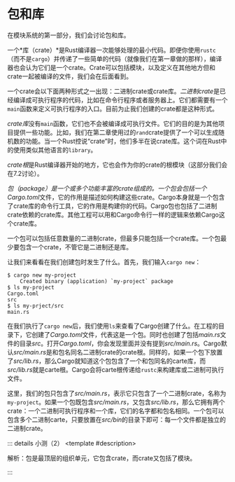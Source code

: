 <script setup>
import {
  QuizProvider,
  Quiz,
  Radio,
  Option,
  Input
} from "../../components/quiz"

</script>

# 包和库

在模块系统的第一部分，我们会讨论包和库。

一个*库（crate）*是Rust编译器一次能够处理的最小代码。即便你使用`rustc`（而不是`cargo`）并传递了一些简单的代码（就像我们在第一章做的那样），编译器也会认为它们是一个crate。Crate可以包括模块，以及定义在其他地方但和crate一起被编译的文件，我们会在后面看到。

一个crate会以下面两种形式之一出现：二进制crate或crate库。*二进制crate*是已经编译成可执行程序的代码，比如在命令行程序或者服务器上。它们都需要有一个`main`函数来定义可执行程序的入口。目前为止我们创建的crate都是这种形式。

*crate库*没有`main`函数，它们也不会被编译成可执行文件。它们的目的是为其他项目提供一些功能。比如，我们在第二章使用过的`rand`crate提供了一个可以生成随机数的功能。当一个Rust控说“crate”时，他们多半在说crate库。这个词在Rust中的使用类似其他语言的`library`。

*crate根*是Rust编译器开始的地方，它也会作为你的crate的根模块（这部分我们会在7.2讨论）。

*包（package）*是一个或多个功能丰富的crate组成的。一个包会包括一个*Cargo.toml*文件，它的作用是描述如何构建这些crate。Cargo本身就是一个包含了crate库的命令行工具，它的作用是构建你的代码。Cargo包也包括了二进制crate依赖的crate库。其他工程可以用和Cargo命令行一样的逻辑来依赖Cargo这个crate库。

一个包可以包括任意数量的二进制crate，但最多只能包括一个crate库。一个包最少要包含一个crate，不管它是二进制还是库。

让我们来看看在我们创建包时发生了什么。首先，我们输入`cargo new`：

```
$ cargo new my-project
    Created binary (application) `my-project` package
$ ls my-project
Cargo.toml
src
$ ls my-prject/src
main.rs
```

在我们执行了`cargo new`后，我们使用`ls`来查看了Cargo创建了什么。在工程的目录下，它创建了*Cargo.toml*文件，代表这是一个包。同时也创建了包括*main.rs*文件的目录*src*。打开*Cargo.toml*，你会发现里面并没有提到*src/main.rs*。Cargo默认*src/main.rs*是和包名同名二进制crate的crate根。同样的，如果一个包下放置了*src/lib.rs*，那么Cargo就知道这个包包含了一个和包同名的carte库，而*src/lib.rs*就是carte根。Cargo会将carte根传递给`rustc`来构建库或二进制可执行文件。

这里，我们的包只包含了*src/main.rs*，表示它只包含了一个二进制crate，名称为`my-project`。如果一个包既包含*src/main.rs*，又包含*src/lib.rs*，那么它拥有两个crate：一个二进制可执行程序和一个库，它们的名字都和包名相同。一个包可以包含多个二进制carte，只要放置在*src/bin*的目录下即可：每一个文件都是独立的二进制crate。

::: details 小测（2）
<QuizProvider>
<Quiz>
<template #description>

解析：包是最顶层的组织单元，它包含crate，而crate又包括了模块。

</template>
<template #quiz>

以下哪一项是正确的包含关系？“A>B”表示“A包含B”

<Radio>
<Option label="包>crate>模块" answer />
<Option label="模块>crate>包" />
<Option label="crate>包>模块" />
</Radio>

</template>
</Quiz>

<Quiz>
<template #description>

解析：*main.rs*提供了一个二进制crate，*lib.rs*提供了一个crate库，*bin/alt.rs*提供了一个二进制crate。*util.rs*可能作为一个模块被其他crate调用，但它在Rust中并不是一个特殊的名字，所以并不能构成一个crate。*build.rs*是构建的脚本。

</template>
<template #quiz>

假设现有一个Rust包`foobar`：

```
foobar
├── Cargo.toml
├── build.rs
└── src/
    ├── main.rs
    ├── util.rs
    ├── lib.rs
    └── bin/
        └── alt.rs
```

这个包包含多少个crate？使用数字表示你的结论：

<Input answer="3" />

</template>
</Quiz>
</QuizProvider>
:::
